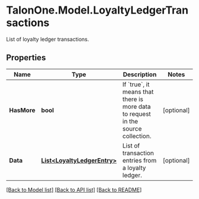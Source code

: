 # TalonOne.Model.LoyaltyLedgerTransactions
List of loyalty ledger transactions.
## Properties

Name | Type | Description | Notes
------------ | ------------- | ------------- | -------------
**HasMore** | **bool** | If &#x60;true&#x60;, it means that there is more data to request in the source collection. | [optional] 
**Data** | [**List&lt;LoyaltyLedgerEntry&gt;**](LoyaltyLedgerEntry.md) | List of transaction entries from a loyalty ledger. | [optional] 

[[Back to Model list]](../README.md#documentation-for-models) [[Back to API list]](../README.md#documentation-for-api-endpoints) [[Back to README]](../README.md)

